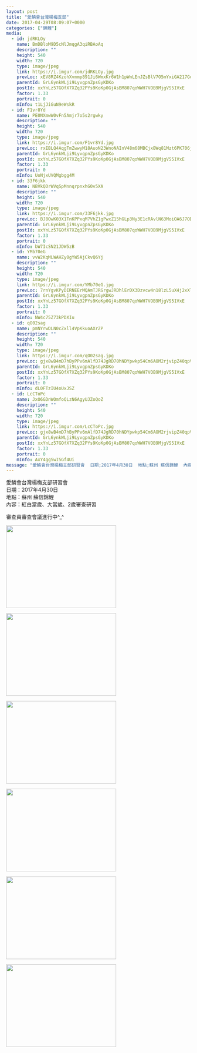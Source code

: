 ```yaml
---
layout: post
title: "愛鱗會台灣楊梅支部" 
date: 2017-04-29T08:09:07+0000 
categories: ["錦鯉"] 
media:
  - id: jdRKLOy
    name: BmDBloM9D5cNlJmqgA3qiRBAoAq
    description: ""   
    height: 540
    width: 720
    type: image/jpeg
    link: https://i.imgur.com/jdRKLOy.jpg
    prevLoc: xEV8RZ4KzohXvmmp891Ji6WmxKr6W1h1pWnLEnJZsBlV7O5mYxiGA217GoGnIgNY9Nn4ELu23mkxDPBZuBJPw8gj7jSZR6v9q0mJU2rK9z9gp0Uw7P1X1nBRUO4Qo3g03BUz6LANjRL8CYMynXqGK9ILEZ8PLJ7XSQZ2Xo88GwhPEJ41kXXmUWX4RBW6kKs3z26kwVwViRW2XBZVjRcr75B2W5NNFJog68Z1MOIGgoWgzjgwCovVjEYV1kto920JKmBY
    parentId: GrL6ynkWLji9LyvgpnZpsGyKDKo
    postId: xxYnLz57GOfX7XZq32PYs9KoKp0GjAsBM807qoWWH7VOB9MjgVS51VxE
    factor: 1.33
    portrait: 0
    mInfo: t1LjJiGuN9eWskR
  - id: F1vr8Yd
    name: PE0NXmwW0vFn5Amjr7o5s2rgwky
    description: ""   
    height: 540
    width: 720
    type: image/jpeg
    link: https://i.imgur.com/F1vr8Yd.jpg
    prevLoc: rxEBLQ4AqgTmZwwyM18AuoN23WnoNAInV48m68MBCjxBWq81Mzt6PK706j65uvO0oOz1QEs769yMDgzoiDlQoEpYMRto85nQxwOKcyBWMNM7VmtLnRmYWo9oSW4720PojwupV7x9PrnZHLXwAqB6XVCkgJMw8N4QsOlwBORjZgIR11jOr67PHknOwMMoDQI3Kjmx9E2DsoDXDWAg7Ph67qWM7oKwSK5q5pZ2xNhqpGXrA4wPfkxgVvKB25UnroELDAqXur9
    parentId: GrL6ynkWLji9LyvgpnZpsGyKDKo
    postId: xxYnLz57GOfX7XZq32PYs9KoKp0GjAsBM807qoWWH7VOB9MjgVS51VxE
    factor: 1.33
    portrait: 0
    mInfo: UoNjxUVQMgbgg4M
  - id: 33F6jkk
    name: NBVkQDrWVqSpMnnqrpnxhG0v5XA
    description: ""   
    height: 540
    width: 720
    type: image/jpeg
    link: https://i.imgur.com/33F6jkk.jpg
    prevLoc: BJ8OwK03X1TnKPPxqM7VhZ1gPwxZ15hGLp3Ny3E1cRAvlN63MoiOA6J7ODOjIzMWkMLyRAcYn9w12E7zfZX831BQYqu81kXYn4VXIA86KyKQpXSrD4lvNVyVIovPXKKRZWCLE01mkrAncYq6VrAW58uXKwxAEDykijZVWjAOBNuDxxO06kwEhzYqNvv0m1TWvwNn17W8f9DXgRJ3lVsZWn1Q6jWQf5y5y8El3Etmv36yLmRlcNl0D52XDMS3vV21YNAwhmW
    parentId: GrL6ynkWLji9LyvgpnZpsGyKDKo
    postId: xxYnLz57GOfX7XZq32PYs9KoKp0GjAsBM807qoWWH7VOB9MjgVS51VxE
    factor: 1.33
    portrait: 0
    mInfo: bW7IcSN21JDW5zB
  - id: YMb70eG
    name: vvW2KqMLWAHZy0gYW5AjCkvQ6Yj
    description: ""   
    height: 540
    width: 720
    type: image/jpeg
    link: https://i.imgur.com/YMb70eG.jpg
    prevLoc: 7rnYgvKPyDIRNEErMQAmTJRGrgwJRDhlErDX3Dzvcw4n18lzL5uX4j2xXlXnIREZQE8jyBIZO4KoBNR0f4lRznEq0qt1JqB4nELJcBY32G2VN9ug5r1r6R2jTkWvroklBLuABlV91XyqUv08nOLZxpHXZg9VNAJgHLKmyL65QosVQQqwj7mzURlZQPP4v9fw6jOyZvvPHYmvpw8m5MHgOEp3V4rocALllYX90oSDVXVW5ZZQi1PoElBOEyujZkXRB86pUAX
    parentId: GrL6ynkWLji9LyvgpnZpsGyKDKo
    postId: xxYnLz57GOfX7XZq32PYs9KoKp0GjAsBM807qoWWH7VOB9MjgVS51VxE
    factor: 1.33
    portrait: 0
    mInfo: NW4c75Z73kPDXIu
  - id: qO02sag
    name: pmNYrwDLN0cZxll4VpKkuoAXrZP
    description: ""   
    height: 540
    width: 720
    type: image/jpeg
    link: https://i.imgur.com/qO02sag.jpg
    prevLoc: gjx8wB4mD7hByPPv6mAlfD74JgRD70hNDYpwkp54Cm6AOM2rjvipZ40qpVpWhRy73yz25rIOLNJ7YqR2SPn08DGgxDF96kJNnjgBs70wznzRVPiVQvwyw8RzHKOmQMqymrTvoAnlEo87h6g8xq4DjKTNG8Y5GxXquqgp8qm57xtX116r7VpBsBYqJyywPZfyqjpD2JVZCPKQ9Q4Y3Ph2lZo5x93qIAyqP5PYgRTD3m451KXLCx9P5MrzWKUQwOp3pAx6IAk
    parentId: GrL6ynkWLji9LyvgpnZpsGyKDKo
    postId: xxYnLz57GOfX7XZq32PYs9KoKp0GjAsBM807qoWWH7VOB9MjgVS51VxE
    factor: 1.33
    portrait: 0
    mInfo: dL0FTzIU4oUxJSZ
  - id: LcCToPc
    name: JxO6GDnWOmfoQLzN6AgyUJZoQoZ
    description: ""   
    height: 540
    width: 720
    type: image/jpeg
    link: https://i.imgur.com/LcCToPc.jpg
    prevLoc: gjx8wB4mD7hByPPv6mAlfD74JgRD70hNDYpwkp54Cm6AOM2rjvipZ40qpVpWhRy73yz25rIOLNJ7YqR2SPn08DNvBGH9ZDo5JAn7u70wznzRB5hVQvwyw8R6IK85ONAOLvivA6z8E5PDH6rYAxYoj2uN1VjzNRgOIqgp8qm57xtX116r7VpBsBYqJyywPPiWO2P8l1A7UO85xDJW1WTLA7MXL9MKhNx02j4vWDt9MvPORoKRHx15YKOzkqfQwOoJmMVXtAB
    parentId: GrL6ynkWLji9LyvgpnZpsGyKDKo
    postId: xxYnLz57GOfX7XZq32PYs9KoKp0GjAsBM807qoWWH7VOB9MjgVS51VxE
    factor: 1.33
    portrait: 0
    mInfo: AxY4ggSwI5Gf4Ui
message: "愛鱗會台灣楊梅支部研習會  日期;2017年4月30日  地點;蘇州 蘇信錦鯉  內容;紅白當歲、大當歲、2歲審查研習    審查員審查會議進行中_"
---
```


愛鱗會台灣楊梅支部研習會  
日期：2017年4月30日  
地點：蘇州 蘇信錦鯉  
內容：紅白當歲、大當歲、2歲審查研習  
  
審查員審查會議進行中^_^


[//]: #media:  
<a href="https://i.imgur.com/jdRKLOy.jpg"><img src="https://i.imgur.com/jdRKLOy.jpg" height="225" width="300" /></a> 
  

<a href="https://i.imgur.com/F1vr8Yd.jpg"><img src="https://i.imgur.com/F1vr8Yd.jpg" height="225" width="300" /></a> 
  

<a href="https://i.imgur.com/33F6jkk.jpg"><img src="https://i.imgur.com/33F6jkk.jpg" height="225" width="300" /></a> 
  

<a href="https://i.imgur.com/YMb70eG.jpg"><img src="https://i.imgur.com/YMb70eG.jpg" height="225" width="300" /></a> 
  

<a href="https://i.imgur.com/qO02sag.jpg"><img src="https://i.imgur.com/qO02sag.jpg" height="225" width="300" /></a> 
  

<a href="https://i.imgur.com/LcCToPc.jpg"><img src="https://i.imgur.com/LcCToPc.jpg" height="225" width="300" /></a> 
 
